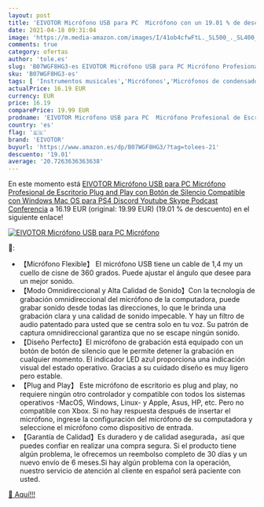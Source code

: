 ```yaml
---
layout: post
title: 'EIVOTOR Micrófono USB para PC  Micrófono con un 19.01 % de descuento'
date: 2021-04-18 09:31:04
image: 'https://m.media-amazon.com/images/I/41ob4cfwFtL._SL500_._SL400_.jpg'
comments: true
category: ofertas
author: 'tole.es'
slug: 'B07WGF8HG3-es EIVOTOR Micrófono USB para PC Micrófono Profesional de...'
sku: 'B07WGF8HG3-es'
tags: [ 'Instrumentos musicales','Micrófonos','Micrófonos de condensador','eivotor','ps4', ]
actualPrice: 16.19 EUR
currency: EUR
price: 16.19
comparePrice: 19.99 EUR
prodname: 'EIVOTOR Micrófono USB para PC  Micrófono Profesional de Escritorio Plug and Play  con Botón de Silencio  Compatible con Windows  Mac OS  para PS4  Discord  Youtube  Skype  Podcast  Conferencia'
country: 'es'
flag: '🇪🇸'
brand: 'EIVOTOR'
buyurl: 'https://www.amazon.es/dp/B07WGF8HG3/?tag=tolees-21'
descuento: '19.01'
average: '20.7263636363638'
---
```


En este momento está [EIVOTOR Micrófono USB para PC  Micrófono Profesional de Escritorio Plug and Play  con Botón de Silencio  Compatible con Windows  Mac OS  para PS4  Discord  Youtube  Skype  Podcast  Conferencia](https://www.amazon.es/dp/B07WGF8HG3/?tag=tolees-21) a 16.19 EUR (original: 19.99 EUR) (19.01 %  de descuento) en el siguiente enlace!

[![EIVOTOR Micrófono USB para PC  Micrófono](https://m.media-amazon.com/images/I/41ob4cfwFtL._SL500_._SL400_.jpg)](https://www.amazon.es/dp/B07WGF8HG3/?tag=tolees-21)

🔎:

- 【Micrófono Flexible】 El micrófono USB tiene un cable de 1,4 my un cuello de cisne de 360 grados. Puede ajustar el ángulo que desee para un mejor sonido.
- 【Modo Omnidireccional y Alta Calidad de Sonido】Con la tecnología de grabación omnidireccional del micrófono de la computadora, puede grabar sonido desde todas las direcciones, lo que le brinda una grabación clara y una calidad de sonido impecable. Y hay un filtro de audio patentado para usted que se centra solo en tu voz. Su patrón de captura omnidireccional garantiza que no se escape ningún sonido.
- 【Diseño Perfecto】El micrófono de grabación está equipado con un botón de botón de silencio que le permite detener la grabación en cualquier momento. El indicador LED azul proporciona una indicación visual del estado operativo. Gracias a su cuidado diseño es muy ligero pero estable.
- 【Plug and Play】 Este micrófono de escritorio es plug and play, no requiere ningún otro controlador y compatible con todos los sistemas operativos -MacOS, Windows, Linux- y Apple, Asus, HP, etc. Pero no compatible con Xbox. Si no hay respuesta después de insertar el micrófono, ingrese la configuración del micrófono de su computadora y seleccione el micrófono como dispositivo de entrada.
- 【Garantía de Calidad】Es duradero y de calidad asegurada，así que puedes confiar en realizar una compra segura. Si el producto tiene algún problema, le ofrecemos un reembolso completo de 30 días y un nuevo envío de 6 meses.Si hay algún problema con la operación, nuestro servicio de atención al cliente en español será paciente con usted.

[🛒 Aquí!!!](https://www.amazon.es/dp/B07WGF8HG3/?tag=tolees-21)
